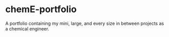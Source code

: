 # chemE-portfolio
A portfolio containing my mini, large, and every size in between projects as a chemical engineer.
